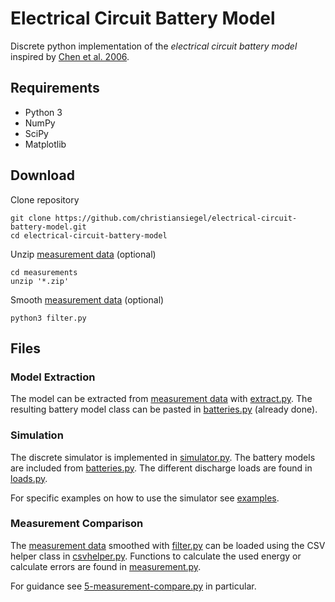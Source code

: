 Electrical Circuit Battery Model
================================

Discrete python implementation of the *electrical circuit battery model* inspired by [Chen et al. 2006](http://ieeexplore.ieee.org/abstract/document/1634598/).

Requirements
------------
* Python 3
* NumPy
* SciPy
* Matplotlib

Download
--------
Clone repository
```
git clone https://github.com/christiansiegel/electrical-circuit-battery-model.git
cd electrical-circuit-battery-model
```

Unzip [measurement data](measurements) (optional)
```
cd measurements
unzip '*.zip'
```

Smooth [measurement data](measurements) (optional)
```
python3 filter.py
```

Files
-----

### Model Extraction
The model can be extracted from [measurement data](measurements) with [extract.py](extract.py). The resulting battery model class can be pasted in [batteries.py](batteries.py) (already done).

### Simulation
The discrete simulator is implemented in [simulator.py](simulator.py). The battery models are included from [batteries.py](batteries.py). The different discharge loads are found in [loads.py](loads.py).

For specific examples on how to use the simulator see [examples](examples).

### Measurement Comparison
The [measurement data](measurements) smoothed with [filter.py](measurements/filter.py) can be loaded using the CSV helper class in [csvhelper.py](csvhelper.py). Functions to calculate the used energy or calculate errors are found in [measurement.py](measurement.py).

For guidance see [5-measurement-compare.py](examples/5-measurement-compare.py) in particular.
